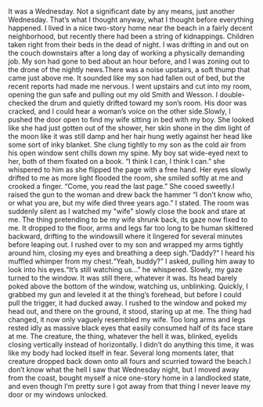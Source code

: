 It was a Wednesday. Not a significant date by any means, just another Wednesday. That’s what I thought anyway, what I thought before everything happened. I lived in a nice two-story home near the beach in a fairly decent neighborhood, but recently there had been a string of kidnappings. Children taken right from their beds in the dead of night. I was drifting in and out on the couch downstairs after a long day of working a physically demanding job. My son had gone to bed about an hour before, and I was zoning out to the drone of the nightly news.There was a noise upstairs, a soft thump that came just above me. It sounded like my son had fallen out of bed, but the recent reports had made me nervous. I went upstairs and cut into my room, opening the gun safe and pulling out my old Smith and Wesson. I double-checked the drum and quietly drifted toward my son’s room. His door was cracked, and I could hear a woman’s voice on the other side.Slowly, I pushed the door open to find my wife sitting in bed with my boy. She looked like she had just gotten out of the shower, her skin shone in the dim light of the moon like it was still damp and her hair hung wetly against her head like some sort of inky blanket. She clung tightly to my son as the cold air from his open window sent chills down my spine. My boy sat wide-eyed next to her, both of them fixated on a book. “I think I can, I think I can.” she whispered to him as she flipped the page with a free hand. Her eyes slowly drifted to me as more light flooded the room, she smiled softly at me and crooked a finger. “Come, you read the last page.” She cooed sweetly.I raised the gun to the woman and drew back the hammer “I don’t know who, or what you are, but my wife died three years ago.” I stated. The room was suddenly silent as I watched my "wife" slowly close the book and stare at me. The thing pretending to be my wife shrunk back, its gaze now fixed to me. It dropped to the floor, arms and legs far too long to be human skittered backward, drifting to the windowsill where it lingered for several minutes before leaping out. I rushed over to my son and wrapped my arms tightly around him, closing my eyes and breathing a deep sigh.“Daddy?” I heard his muffled whimper from my chest.“Yeah, buddy?” I asked, pulling him away to look into his eyes.“It’s still watching us…” he whispered. Slowly, my gaze turned to the window. It was still there, whatever it was. Its head barely poked above the bottom of the window, watching us, unblinking. Quickly, I grabbed my gun and leveled it at the thing’s forehead, but before I could pull the trigger, it had ducked away. I rushed to the window and poked my head out, and there on the ground, it stood, staring up at me. The thing had changed, it now only vaguely resembled my wife. Too long arms and legs rested idly as massive black eyes that easily consumed half of its face stare at me. The creature, the thing, whatever the hell it was, blinked, eyelids closing vertically instead of horizontally. I didn’t do anything this time, it was like my body had locked itself in fear. Several long moments later, that creature dropped back down onto all fours and scurried toward the beach.I don’t know what the hell I saw that Wednesday night, but I moved away from the coast, bought myself a nice one-story home in a landlocked state, and even though I’m pretty sure I got away from that thing I never leave my door or my windows unlocked.